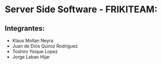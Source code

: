 # Server Side Software - FRIKITEAM:

## Integrantes: 
- Klaus Mollan Neyra
- Juan de Dios Quiroz Rodriguez
- Toshiro Ysique Lopez   
- Jorge Laban Hijar

